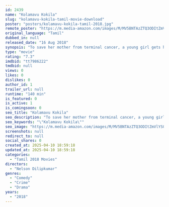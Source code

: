 ```yaml
---
id: 2439
name: "Kolamavu Kokila"
slug: "kolamavu-kokila-tamil-movie-download"
poster: "posters/kolamavu-kokila-tamil-2018.jpg"
remote_poster: "https://m.media-amazon.com/images/M/MV5BNTAzZTQ3ODItZmVlYS00OGY5LThmNDItMGNmYTkzNzNkYjUyXkEyXkFqcGc@._V1_SX300.jpg"
original_language: "Tamil"
dubbed_in: null
released_date: "16 Aug 2018"
synopsis: "To save her mother from terminal cancer, a young girl gets herself involved with the drug trafficking mafia active in the small towns of Tamil Nadu."
type: "movie"
rating: "7.3"
imdbid: "tt7986222"
tmdbid: null
views: 0
likes: 0
dislikes: 0
author_id: 1
trailer_url: null
runtime: "140 min"
is_featured: 0
is_active: 1
is_comingsoon: 0
seo_title: "Kolamavu Kokila"
seo_description: "To save her mother from terminal cancer, a young girl gets herself involved with the drug trafficking mafia active in the small towns of Tamil Nadu."
seo_keywords: "\"Kolamavu Kokila\""
seo_image: "https://m.media-amazon.com/images/M/MV5BNTAzZTQ3ODItZmVlYS00OGY5LThmNDItMGNmYTkzNzNkYjUyXkEyXkFqcGc@._V1_SX300.jpg"
screenshots: null
redirect_to: null
social_shares: 0
created_at: 2025-04-10 18:59:18
updated_at: 2025-04-10 18:59:18
categories:
  - "Tamil 2018 Movies"
directors:
  - "Nelson Dilipkumar"
genres:
  - "Comedy"
  - "Crime"
  - "Drama"
years:
  - "2018"
---
```

